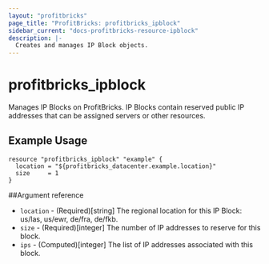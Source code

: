 ```yaml
---
layout: "profitbricks"
page_title: "ProfitBricks: profitbricks_ipblock"
sidebar_current: "docs-profitbricks-resource-ipblock"
description: |-
  Creates and manages IP Block objects.
---
```


# profitbricks\_ipblock

Manages IP Blocks on ProfitBricks. IP Blocks contain reserved public IP addresses that can be assigned servers or other resources.

## Example Usage

```hcl
resource "profitbricks_ipblock" "example" {
  location = "${profitbricks_datacenter.example.location}"
  size     = 1
}
```

##Argument reference

* `location` - (Required)[string] The regional location for this IP Block: us/las, us/ewr, de/fra, de/fkb.
* `size` - (Required)[integer] The number of IP addresses to reserve for this block.
* `ips` - (Computed)[integer] The list of IP addresses associated with this block.
